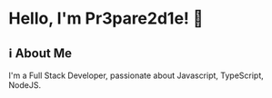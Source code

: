 
# Hello, I'm Pr3pare2d1e! 👋

## ℹ️ About Me
I'm a Full Stack Developer, passionate about Javascript, TypeScript, NodeJS.



